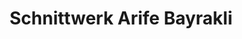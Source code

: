 ---
title: "Schnittwerk Arife Bayrakli"
url: /dinslaken/schnittwerk-arife-bayrakli/
shop: Friseur
---